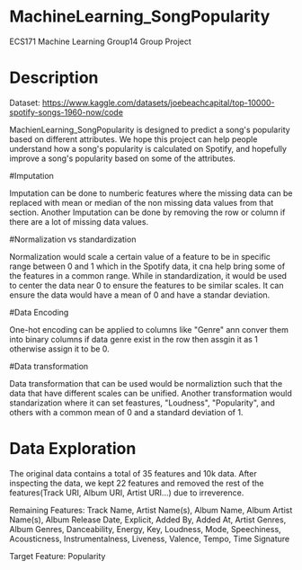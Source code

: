 # MachineLearning_SongPopularity
ECS171 Machine Learning Group14 Group Project

# Description
Dataset: https://www.kaggle.com/datasets/joebeachcapital/top-10000-spotify-songs-1960-now/code

MachienLearning_SongPopularity is designed to predict a song's popularity based on 
different attributes. We hope this project can help people understand how a song's popularity 
is calculated on Spotify, and hopefully improve a song's popularity based on some of the 
attributes.

#Imputation

Imputation can be done to numberic features where the missing data can be replaced 
with mean or median of the non missing data values from that section.
Another Imputation can be done by removing the row or column if there are a lot of missing data values.

#Normalization vs standardization

Normalization would scale a certain value of a feature to be in specific range between 0 and 1 which in the Spotify
data, it cna help bring some of the features in a common range. 
While in standardization, it would be used to center the data near 0 to ensure the features to be similar scales. 
It can ensure the data would have a mean of 0 and have a standar deviation.  

#Data Encoding

One-hot encoding can be applied to columns like "Genre" ann conver them into binary columns if data genre
exist in the row then assgin it as 1 otherwise assign it to be 0. 


#Data transformation

Data transformation that can be used would be normaliztion such that the data that have different scales can be unified. 
Another transformation would standarization where it can set feastures, "Loudness", "Popularity", and others with a
common mean of 0 and a standard deviation of 1.  


# Data Exploration
The original data contains a total of 35 features and 10k data. After inspecting the data, we kept 22 features and removed the rest of the features(Track URI, Album URI, Artist URI...) due to irreverence.

Remaining Features: Track Name, Artist Name(s), Album Name, Album Artist Name(s), Album Release Date, Explicit, Added By, Added At, Artist Genres, Album Genres, Danceability, Energy, Key, Loudness, Mode, Speechiness, Acousticness, Instrumentalness, Liveness, Valence, Tempo, Time Signature

Target Feature: Popularity
